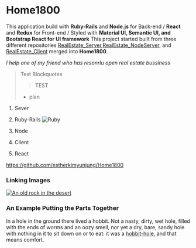 # Home1800

This application build with **Ruby-Rails** and **Node.js** for Back-end / **React** and **Redux** for Front-end / Styled with **Material UI, Semantic UI, and Bootstrap React for UI framework**
This project started built from three different repositories [RealEstate_Server](https://github.com/estherkimyunjung/RealEstate_Server),[RealEstate_NodeServer](https://github.com/estherkimyunjung/RealEstate_NodeServer), and [RealEstate_Client](https://github.com/estherkimyunjung/RealEstate_Client) merged into **Home1800**.


*I help one of my friend who has resonrlu open real estate bussiness*

>Test Blockquotes
>> TEST
> - plan

1.  Sever
  1. Ruby-Rails ![Ruby](https://w0.pngwave.com/png/184/765/web-development-ruby-on-rails-programming-language-programmer-ruby-png-clip-art-thumbnail.png)
  2. Node

2. Client
  1. React

  <https://github.com/estherkimyunjung/Home1800>

  ### Linking Images ###
  [![An old rock in the desert](/assets/images/shiprock.jpg "Shiprock, New Mexico by Beau Rogers")](https://www.flickr.com/photos/beaurogers/31833779864/in/photolist-Qv3rFw-34mt9F-a9Cmfy-5Ha3Zi-9msKdv-o3hgjr-hWpUte-4WMsJ1-KUQ8N-deshUb-vssBD-6CQci6-8AFCiD-zsJWT-nNfsgB-dPDwZJ-bn9JGn-5HtSXY-6CUhAL-a4UTXB-ugPum-KUPSo-fBLNm-6CUmpy-4WMsc9-8a7D3T-83KJev-6CQ2bK-nNusHJ-a78rQH-nw3NvT-7aq2qf-8wwBso-3nNceh-ugSKP-4mh4kh-bbeeqH-a7biME-q3PtTf-brFpgb-cg38zw-bXMZc-nJPELD-f58Lmo-bXMYG-bz8AAi-bxNtNT-bXMYi-bXMY6-bXMYv)

  ### An Example Putting the Parts Together ###
In a hole in the ground there lived a hobbit. Not a nasty, dirty, wet hole, filled with the ends
of worms and an oozy smell, nor yet a dry, bare, sandy hole with nothing in it to sit down on or to
eat: it was a [hobbit-hole][1], and that means comfort.

[1]: <https://en.wikipedia.org/wiki/Hobbit#Lifestyle> "Hobbit lifestyles"
